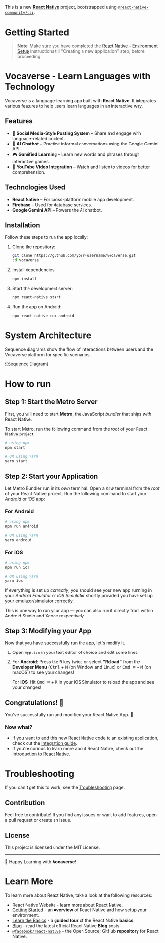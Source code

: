 This is a new [**React Native**](https://reactnative.dev) project, bootstrapped using [`@react-native-community/cli`](https://github.com/react-native-community/cli).

# Getting Started

>**Note**: Make sure you have completed the [React Native - Environment Setup](https://reactnative.dev/docs/environment-setup) instructions till "Creating a new application" step, before proceeding.

# Vocaverse - Learn Languages with Technology

Vocaverse is a language-learning app built with **React Native**. It integrates various features to help users learn languages in an interactive way.

## Features
- 📢 **Social Media-Style Posting System** – Share and engage with language-related content.
- 🤖 **AI Chatbot** – Practice informal conversations using the Google Gemini API.
- 🎮 **Gamified Learning** – Learn new words and phrases through interactive games.
- 🎥 **YouTube Video Integration** – Watch and listen to videos for better comprehension.

## Technologies Used
- **React Native** – For cross-platform mobile app development.
- **Firebase** – Used for database services.
- **Google Gemini API** – Powers the AI chatbot.

## Installation

Follow these steps to run the app locally:

1. Clone the repository:
   ```sh
   git clone https://github.com/your-username/vocaverse.git
   cd vocaverse
   ```
2. Install dependencies:
   ```sh
   npm install
   ```
3. Start the development server:
   ```sh
   npx react-native start
   ```
4. Run the app on Android:
   ```sh
   npx react-native run-android
   ```

# System Architecture

Sequence diagrams show the flow of interactions between users and the Vocaverse platform for specific scenarios.

![Sequence Diagram]

# How to run 

## Step 1: Start the Metro Server

First, you will need to start **Metro**, the JavaScript _bundler_ that ships _with_ React Native.

To start Metro, run the following command from the _root_ of your React Native project:

```bash
# using npm
npm start

# OR using Yarn
yarn start
```

## Step 2: Start your Application

Let Metro Bundler run in its _own_ terminal. Open a _new_ terminal from the _root_ of your React Native project. Run the following command to start your _Android_ or _iOS_ app:

### For Android

```bash
# using npm
npm run android

# OR using Yarn
yarn android
```

### For iOS

```bash
# using npm
npm run ios

# OR using Yarn
yarn ios
```

If everything is set up _correctly_, you should see your new app running in your _Android Emulator_ or _iOS Simulator_ shortly provided you have set up your emulator/simulator correctly.

This is one way to run your app — you can also run it directly from within Android Studio and Xcode respectively.


## Step 3: Modifying your App

Now that you have successfully run the app, let's modify it.

1. Open `App.tsx` in your text editor of choice and edit some lines.
2. For **Android**: Press the <kbd>R</kbd> key twice or select **"Reload"** from the **Developer Menu** (<kbd>Ctrl</kbd> + <kbd>M</kbd> (on Window and Linux) or <kbd>Cmd ⌘</kbd> + <kbd>M</kbd> (on macOS)) to see your changes!

   For **iOS**: Hit <kbd>Cmd ⌘</kbd> + <kbd>R</kbd> in your iOS Simulator to reload the app and see your changes!

## Congratulations! :tada:

You've successfully run and modified your React Native App. :partying_face:



### Now what?

- If you want to add this new React Native code to an existing application, check out the [Integration guide](https://reactnative.dev/docs/integration-with-existing-apps).
- If you're curious to learn more about React Native, check out the [Introduction to React Native](https://reactnative.dev/docs/getting-started).

# Troubleshooting

If you can't get this to work, see the [Troubleshooting](https://reactnative.dev/docs/troubleshooting) page.

## Contribution
Feel free to contribute! If you find any issues or want to add features, open a pull request or create an issue.

## License
This project is licensed under the MIT License.

---

🚀 Happy Learning with **Vocaverse**!

# Learn More

To learn more about React Native, take a look at the following resources:

- [React Native Website](https://reactnative.dev) - learn more about React Native.
- [Getting Started](https://reactnative.dev/docs/environment-setup) - an **overview** of React Native and how setup your environment.
- [Learn the Basics](https://reactnative.dev/docs/getting-started) - a **guided tour** of the React Native **basics**.
- [Blog](https://reactnative.dev/blog) - read the latest official React Native **Blog** posts.
- [`@facebook/react-native`](https://github.com/facebook/react-native) - the Open Source; GitHub **repository** for React Native.
